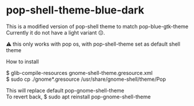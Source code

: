 # pop-shell-theme-blue-dark

This is a modified version of pop-shell theme to match pop-blue-gtk-theme<br>
Currently it do not have a light variant 😔.<br>

⚠ this only works with pop os, with pop-shell-theme set as default shell theme<br>

How to install<br>

$ glib-compile-resources gnome-shell-theme.gresource.xml<br>
$ sudo cp ./gnome*.gresource /usr/share/gnome-shell/theme/Pop<br>

This will replace default pop-gnome-shell-theme<br>
To revert back, $ sudo apt reinstall pop-gnome-shell-theme<br>
